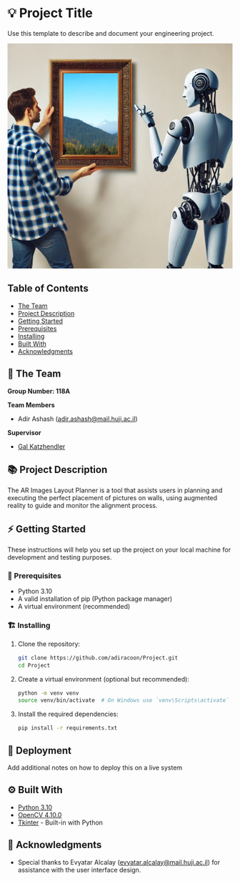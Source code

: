 # 💡 Project Title
Use this template to describe and document your engineering project.

<!-- cool project cover image -->
![Project Cover Image](https://github.com/adiracoon/Project/blob/main/R.webp)

<!-- table of content -->
## Table of Contents
- [The Team](#the-team)
- [Project Description](#project-description)
- [Getting Started](#getting-started)
- [Prerequisites](#prerequisites)
- [Installing](#installing)
- [Built With](#built-with)
- [Acknowledgments](#acknowledgments)

## 👥 The Team 
**Group Number: 118A**

**Team Members**
- Adir Ashash (adir.ashash@mail.huji.ac.il)

**Supervisor**
- [Gal Katzhendler](mailto:gal.katzhendler@mail.huji.ac.il)



## 📚 Project Description
The AR Images Layout Planner is a tool that assists users in planning and executing the perfect placement of pictures on walls, using augmented reality to guide and monitor the alignment process.



## ⚡ Getting Started

These instructions will help you set up the project on your local machine for development and testing purposes.

### 🧱 Prerequisites
- Python 3.10
- A valid installation of pip (Python package manager)
- A virtual environment (recommended)


### 🏗️ Installing

1. Clone the repository:
    ```bash
    git clone https://github.com/adiracoon/Project.git
    cd Project
    ```

2. Create a virtual environment (optional but recommended):
    ```bash
    python -m venv venv
    source venv/bin/activate  # On Windows use `venv\Scripts\activate`
    ```

3. Install the required dependencies:
    ```bash
    pip install -r requirements.txt
    ```


## 🚀 Deployment
Add additional notes on how to deploy this on a live system

## ⚙️ Built With
  - [Python 3.10](https://www.python.org/downloads/release/python-3100/)
  - [OpenCV 4.10.0](https://opencv.org/)
  - [Tkinter](https://docs.python.org/3/library/tkinter.html) - Built-in with Python


## 🙏 Acknowledgments
  - Special thanks to Evyatar Alcalay (evyatar.alcalay@mail.huji.ac.il) for assistance with the user interface design.
